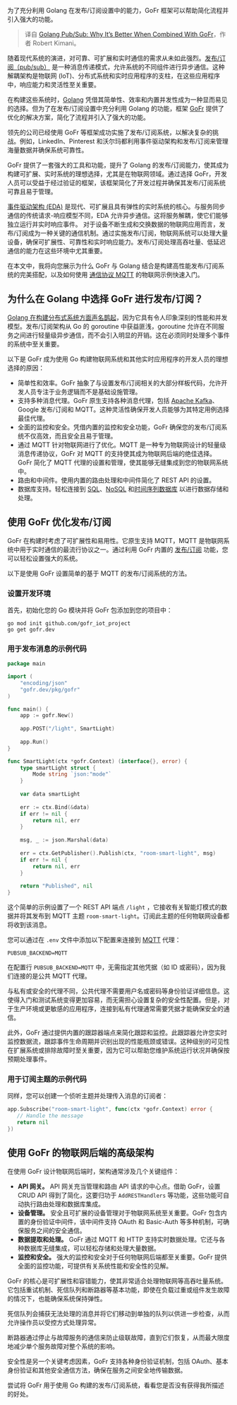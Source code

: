 
<!--
title: Golang 发布/订阅：为什么与 GoFr 结合使用会更好？
cover: https://cdn.thenewstack.io/media/2024/05/1b47a8e1-gofr-logo-2.png
-->

为了充分利用 Golang 在发布/订阅设置中的能力，GoFr 框架可以帮助简化流程并引入强大的功能。

> 译自 [Golang Pub/Sub: Why It’s Better When Combined With GoFr](https://thenewstack.io/golang-pub-sub-why-its-better-when-combined-with-gofr/)，作者 Robert Kimani。

随着现代系统的演进，对可靠、可扩展和实时通信的需求从未如此强烈。[发布/订阅（pub/sub）](https://thenewstack.io/publish-subscribe-introduction-to-scalable-messaging/) 是一种消息传递模式，允许系统的不同组件进行异步通信。这种解耦架构是物联网 (IoT)、分布式系统和实时应用程序的支柱，在这些应用程序中，响应能力和灵活性至关重要。

在构建这些系统时，[Golang](https://thenewstack.io/go/) 凭借其简单性、效率和内置并发性成为一种显而易见的选择。但为了在发布/订阅设置中充分利用 Golang 的功能，框架 [GoFr](https://thenewstack.io/gofr-a-go-framework-to-power-scalable-and-observable-apps/) 提供了优化的解决方案，简化了流程并引入了强大的功能。

领先的公司已经使用 GoFr 等框架成功实施了发布/订阅系统，以解决复杂的挑战。例如，LinkedIn、Pinterest 和沃尔玛都利用事件驱动架构和发布/订阅来管理海量数据并确保系统可靠性。

GoFr 提供了一套强大的工具和功能，提升了 Golang 的发布/订阅能力，使其成为构建可扩展、实时系统的理想选择，尤其是在物联网领域。通过选择 GoFr，开发人员可以受益于经过验证的框架，该框架简化了开发过程并确保其发布/订阅系统可靠且易于管理。

[事件驱动架构 (EDA)](https://thenewstack.io/the-basics-of-event-driven-architectures/) 是现代、可扩展且具有弹性的实时系统的核心。与服务同步通信的传统请求-响应模型不同，EDA 允许异步通信。这将服务解耦，使它们能够独立运行并实时响应事件。 
对于设备不断生成和交换数据的物联网应用而言，发布/订阅成为一种关键的通信机制。通过实施发布/订阅，物联网系统可以处理大量设备，确保可扩展性、可靠性和实时响应能力。发布/订阅处理高吞吐量、低延迟通信的能力在这些环境中尤其重要。

在本文中，我将向您展示为什么 GoFr 与 Golang 结合是构建高性能发布/订阅系统的完美搭配，以及如何使用 [通信协议 MQTT](https://www.influxdata.com/mqtt) 的物联网示例快速入门。

## 为什么在 Golang 中选择 GoFr 进行发布/订阅？

[Golang 在构建分布式系统方面声名鹊起](https://thenewstack.io/what-made-golang-so-popular-the-languages-creators-look-back/)，因为它具有令人印象深刻的性能和并发模型。发布/订阅架构从 Go 的 goroutine 中获益匪浅，goroutine 允许在不同服务之间进行轻量级异步通信，而不会引入明显的开销。这在必须同时处理多个事件的系统中至关重要。

以下是 GoFr 成为使用 Go 构建物联网系统和其他实时应用程序的开发人员的理想选择的原因：

-   简单性和效率。GoFr 抽象了与设置发布/订阅相关的大部分样板代码，允许开发人员专注于业务逻辑而不是基础设施管理。
-   支持多种消息代理。GoFr 原生支持各种消息代理，包括
    [Apache Kafka](https://thenewstack.io/hybrid-data-collection-from-the-iot-edge-with-mqtt-and-kafka/)、Google 发布/订阅和 MQTT。这种灵活性确保开发人员能够为其特定用例选择最佳代理。
-   全面的监控和安全。凭借内置的监控和安全功能，GoFr 确保您的发布/订阅系统不仅高效，而且安全且易于管理。
-   通过 MQTT 针对物联网进行了优化。MQTT 是一种专为物联网设计的轻量级消息传递协议，GoFr 对 MQTT 的支持使其成为物联网后端的绝佳选择。GoFr 简化了 MQTT 代理的设置和管理，使其能够无缝集成到您的物联网系统中。
-   路由和中间件。使用内置的路由处理和中间件简化了 REST API 的设置。
-   数据库支持。轻松连接到
    [SQL](https://thenewstack.io/how-to-write-sql-queries/)、[NoSQL](https://thenewstack.io/why-choose-a-nosql-database-there-are-many-great-reasons/) 和[时间序列数据库](https://thenewstack.io/what-are-time-series-databases-and-why-do-you-need-them/) 以进行数据存储和处理。

## 使用 GoFr 优化发布/订阅
GoFr 在构建时考虑了可扩展性和易用性。它原生支持 MQTT，MQTT 是物联网系统中用于实时通信的最流行协议之一。通过利用 GoFr 内置的 [发布/订阅](https://github.com/gofr-dev/gofr/blob/development/examples/using-publisher/main.go) 功能，您可以轻松设置强大的系统。

以下是使用 GoFr 设置简单的基于 MQTT 的发布/订阅系统的方法。

### 设置开发环境

首先，初始化您的 Go 模块并将 GoFr 包添加到您的项目中：

```
go mod init github.com/gofr_iot_project
go get gofr.dev
```

### 用于发布消息的示例代码

```go
package main

import (
    "encoding/json"
    "gofr.dev/pkg/gofr"
)

func main() {
    app := gofr.New()
  
    app.POST("/light", SmartLight)
  
    app.Run()
}

func SmartLight(ctx *gofr.Context) (interface{}, error) {
    type smartLight struct {
        Mode string `json:"mode"`
    }
  
    var data smartLight
  
    err := ctx.Bind(&data)
    if err != nil {
        return nil, err
    }
  
    msg, _ := json.Marshal(data)
  
    err = ctx.GetPublisher().Publish(ctx, "room-smart-light", msg)
    if err != nil {
        return nil, err
    }
  
    return "Published", nil
}
```

这个简单的示例设置了一个 REST API 端点 `/light` ，它接收有关智能灯模式的数据并将其发布到 MQTT 主题 `room-smart-light`。订阅此主题的任何物联网设备都将收到该消息。

您可以通过在 `.env` 文件中添加以下配置来连接到 [MQTT](https://github.com/gofr-dev/gofr/blob/development/examples/using-subscriber/configs/.env) 代理：

```
PUBSUB_BACKEND=MQTT
```

在配置行 `PUBSUB_BACKEND=MQTT` 中，无需指定其他凭据（如 ID 或密码），因为我们连接的是公共 MQTT 代理。

与私有或安全的代理不同，公共代理不需要用户名或密码等身份验证详细信息。这使得入门和测试系统变得更加容易，而无需担心设置复杂的安全性配置。但是，对于生产环境或更敏感的应用程序，连接到私有代理通常需要凭据才能确保安全的通信。

此外，GoFr 通过提供内置的跟踪器端点来简化跟踪和监控。此跟踪器允许您实时监控数据流，跟踪事件生命周期并识别出现的性能瓶颈或错误。这种级别的可见性在扩展系统或排除故障时至关重要，因为它可以帮助您维护系统运行状况并确保按预期处理事件。

### 用于订阅主题的示例代码

同样，您可以创建一个侦听主题并处理传入消息的订阅者：

```go
app.Subscribe("room-smart-light", func(ctx *gofr.Context) error {
   // Handle the message
   return nil
})
```

## 使用 GoFr 的物联网后端的高级架构

在使用 GoFr 设计物联网后端时，架构通常涉及几个关键组件：

- **API 网关。** API 网关充当管理和路由 API 请求的中心点。借助 GoFr，设置 CRUD API 得到了简化，这要归功于 `AddRESTHandlers` 等功能，这些功能可自动执行路由处理和数据库集成。
- **设备管理。** 安全且可扩展的设备管理对于物联网系统至关重要。GoFr 包含内置的身份验证中间件，该中间件支持 OAuth 和 Basic-Auth 等多种机制，可确保服务之间的安全通信。
- **数据提取和处理。** GoFr 通过 MQTT 和 HTTP 支持实时数据处理。它还与各种数据库无缝集成，可以轻松存储和处理大量数据。
- **监控和安全。** 强大的监控和安全对于任何物联网后端都至关重要。GoFr 提供全面的监控功能，可提供有关系统性能和安全性的见解。

GoFr 的核心是可扩展性和容错能力，使其非常适合处理物联网等高吞吐量系统。它包括重试机制、死信队列和断路器等基本功能，即使在负载过重或组件发生故障的情况下，也能确保系统保持弹性。

死信队列会捕获无法处理的消息并将它们移动到单独的队列以供进一步检查，从而允许操作员以受控方式处理异常。

断路器通过停止与故障服务的通信来防止级联故障，直到它们恢复，从而最大限度地减少单个服务故障对整个系统的影响。

安全性是另一个关键考虑因素，GoFr 支持各种身份验证机制，包括 OAuth、基本身份验证和其他安全通信方法，确保在服务之间安全地传输数据。

尝试将 GoFr 用于使用 Go 构建的发布/订阅系统，看看您是否没有获得我所描述的好处。
